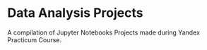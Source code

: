 # Data Analysis Projects
A compilation of Jupyter Notebooks Projects made during Yandex Practicum Course.

